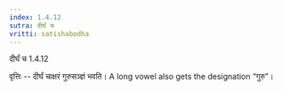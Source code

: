 ```yaml
---
index: 1.4.12
sutra: दीर्घं च
vritti: satishabodha
---
```



 दीर्घं च 1.4.12 


वृत्तिः -- दीर्घं चाक्षरं गुरुसञ्ज्ञं भवति। A long vowel also gets the designation “गुरु”। 


